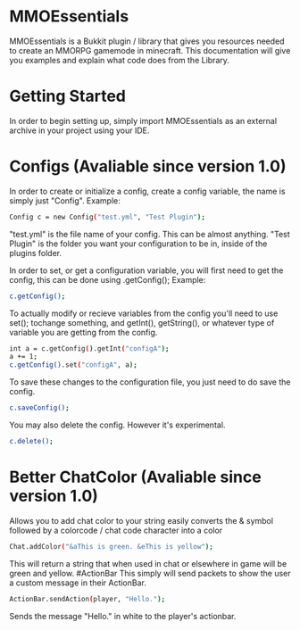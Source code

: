 # MMOEssentials
MMOEssentials is a Bukkit plugin / library that gives you resources needed to create an MMORPG gamemode in minecraft.
This documentation will give you examples and explain what code does from the Library.

# Getting Started
In order to begin setting up, simply import MMOEssentials as an external archive in your project using your IDE.

# Configs (Avaliable since version 1.0)
In order to create or initialize a config, create a config variable, the name is simply just "Config". Example:
```sh
Config c = new Config("test.yml", "Test Plugin");
```
"test.yml" is the file name of your config. This can be almost anything.
"Test Plugin" is the folder you want your configuration to be in, inside of the plugins folder.

In order to set, or get a configuration variable, you will first need to get the config, this can be done using .getConfig(); Example:
```sh
c.getConfig();
```
To actually modify or recieve variables from the config you'll need to use set(); tochange something, and getInt(), getString(), or whatever type of variable you are getting from the config.
```sh
int a = c.getConfig().getInt("configA");
a += 1;
c.getConfig().set("configA", a);
```
To save these changes to the configuration file, you just need to do save the config.
```sh
c.saveConfig();
```
You may also delete the config. However it's experimental.
```sh
c.delete();
```
# Better ChatColor (Avaliable since version 1.0)
Allows you to add chat color to your string easily converts the & symbol followed by a colorcode / chat code character into a color
```sh
Chat.addColor("&aThis is green. &eThis is yellow");
```
This will return a string that when used in chat or elsewhere in game will be green and yellow.
#ActionBar
This simply will send packets to show the user a custom message in their ActionBar.
```sh
ActionBar.sendAction(player, "Hello.");
```
Sends the message "Hello." in white to the player's actionbar.
